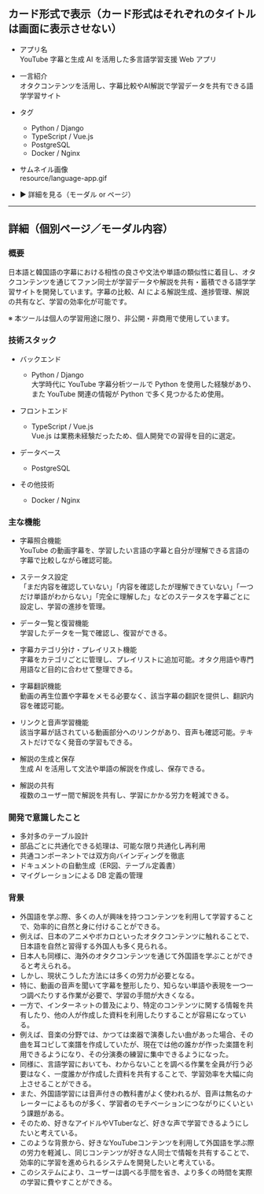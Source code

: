 ## カード形式で表示（カード形式はそれぞれのタイトルは画面に表示させない）

- アプリ名  
  YouTube 字幕と生成 AI を活用した多言語学習支援 Web アプリ

- 一言紹介  
  オタクコンテンツを活用し、字幕比較やAI解説で学習データを共有できる語学学習サイト

- タグ

  - Python / Django
  - TypeScript / Vue.js
  - PostgreSQL
  - Docker / Nginx

- サムネイル画像  
  resource/language-app.gif

- ▶︎ 詳細を見る（モーダル or ページ）

---

## 詳細（個別ページ／モーダル内容）

### 概要

日本語と韓国語の字幕における相性の良さや文法や単語の類似性に着目し、オタクコンテンツを通じてファン同士が学習データや解説を共有・蓄積できる語学学習サイトを開発しています。字幕の比較、AI による解説生成、進捗管理、解説の共有など、学習の効率化が可能です。

※ 本ツールは個人の学習用途に限り、非公開・非商用で使用しています。

### 技術スタック

- バックエンド

  - Python / Django  
    大学時代に YouTube 字幕分析ツールで Python を使用した経験があり、また YouTube 関連の情報が Python で多く見つかるため使用。

- フロントエンド

  - TypeScript / Vue.js  
    Vue.js は業務未経験だったため、個人開発での習得を目的に選定。

- データベース

  - PostgreSQL

- その他技術
  - Docker / Nginx

### 主な機能

- 字幕照合機能  
  YouTube の動画字幕を、学習したい言語の字幕と自分が理解できる言語の字幕で比較しながら確認可能。

- ステータス設定  
  「まだ内容を確認していない」「内容を確認したが理解できていない」「一つだけ単語がわからない」「完全に理解した」などのステータスを字幕ごとに設定し、学習の進捗を管理。

- データ一覧と復習機能  
  学習したデータを一覧で確認し、復習ができる。

- 字幕カテゴリ分け・プレイリスト機能  
  字幕をカテゴリごとに管理し、プレイリストに追加可能。オタク用語や専門用語など目的に合わせて整理できる。

- 字幕翻訳機能  
  動画の再生位置や字幕をメモる必要なく、該当字幕の翻訳を提供し、翻訳内容を確認可能。

- リンクと音声学習機能  
  該当字幕が話されている動画部分へのリンクがあり、音声も確認可能。テキストだけでなく発音の学習もできる。

- 解説の生成と保存  
  生成 AI を活用して文法や単語の解説を作成し、保存できる。

- 解説の共有  
  複数のユーザー間で解説を共有し、学習にかかる労力を軽減できる。

### 開発で意識したこと

- 多対多のテーブル設計
- 部品ごとに共通化できる処理は、可能な限り共通化し再利用
- 共通コンポーネントでは双方向バインディングを徹底
- ドキュメントの自動生成（ER図、テーブル定義書）
- マイグレーションによる DB 定義の管理

### 背景

- 外国語を学ぶ際、多くの人が興味を持つコンテンツを利用して学習することで、効率的に自然と身に付けることができる。
- 例えば、日本のアニメやボカロといったオタクコンテンツに触れることで、日本語を自然と習得する外国人も多く見られる。
- 日本人も同様に、海外のオタクコンテンツを通じて外国語を学ぶことができると考えられる。
- しかし、現状こうした方法には多くの労力が必要となる。
- 特に、動画の音声を聞いて字幕を整形したり、知らない単語や表現を一つ一つ調べたりする作業が必要で、学習の手間が大きくなる。
- 一方で、インターネットの普及により、特定のコンテンツに関する情報を共有したり、他の人が作成した資料を利用したりすることが容易になっている。
- 例えば、音楽の分野では、かつては楽器で演奏したい曲があった場合、その曲を耳コピして楽譜を作成していたが、現在では他の誰かが作った楽譜を利用できるようになり、その分演奏の練習に集中できるようになった。
- 同様に、言語学習においても、わからないことを調べる作業を全員が行う必要はなく、一度誰かが作成した資料を共有することで、学習効率を大幅に向上させることができる。
- また、外国語学習には音声付きの教科書がよく使われるが、音声は無名のナレーターによるものが多く、学習者のモチベーションにつながりにくいという課題がある。
- そのため、好きなアイドルやVTuberなど、好きな声で学習できるようにしたいと考えている。
- このような背景から、好きなYouTubeコンテンツを利用して外国語を学ぶ際の労力を軽減し、同じコンテンツが好きな人同士で情報を共有することで、効率的に学習を進められるシステムを開発したいと考えている。
- このシステムにより、ユーザーは調べる手間を省き、より多くの時間を実際の学習に費やすことができる。
